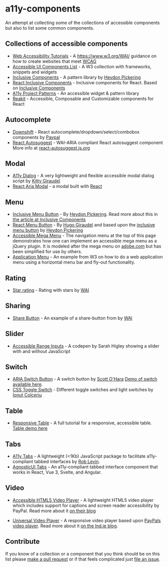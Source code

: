 # a11y-components

An attempt at collecting some of the collections of accessible components but also to list some common components.

## Collections of accessible components

- [Web Accessibility Tutorials](https://www.w3.org/WAI/tutorials/) - A https://www.w3.org/WAI/ guidance on how to create websites that meet [WCAG](https://www.w3.org/WAI/intro/wcag)
- [Accessible UI Components List](https://www.w3.org/blog/wai-components-gallery/) - A W3 collection with frameworks, snippets and widgets
- [Inclusive Components](https://inclusive-components.design/) - A pattern library by [Heydon Pickering](https://twitter.com/heydonworks)
- [React Inclusive Components](https://www.npmjs.com/package/react-inclusive-components) - Inclusive components for React. Based on [Inclusive Components](https://inclusive-components.design/)
- [A11y Project Patterns](http://a11yproject.com/patterns.html) - An accessible widget & pattern library
- [Reakit](https://reakit.io/) - Accessible, Composable and Customizable components for React

## Autocomplete

- [Downshift](https://github.com/paypal/downshift) - React autocomplete/dropdown/select/combobox components by [Paypal](https://github.com/paypal)
- [React Autosuggest](https://github.com/moroshko/react-autosuggest) - WAI-ARIA compliant React autosuggest component More info at [react-autosuggest.js.org](http://react-autosuggest.js.org)

## Modal

- [A11y Dialog](https://github.com/KittyGiraudel/a11y-dialog) - A very lightweight and flexible accessible modal dialog script by [Kitty Giraudel](https://kittygiraudel.com/)
- [React Aria Modal](https://github.com/davidtheclark/react-aria-modal) - a modal built with [React](https://facebook.github.io/react/)

## Menu

- [Inclusive Menu Button](https://github.com/Heydon/inclusive-menu-button) - By [Heydon Pickering](https://twitter.com/heydonworks). Read more about this in [the article at Inclusive Components](https://inclusive-components.design/menus-menu-buttons/)
- [React Menu Button](https://github.com/HugoGiraudel/react-menu-button) - By [Hugo Giraudel](https://twitter.com/hugogiraudel) and based upon the [inclusive menu button](https://github.com/Heydon/inclusive-menu-button) by [Heydon Pickering](https://twitter.com/heydonworks)
- [Accessible Mega Menu](http://adobe-accessibility.github.io/Accessible-Mega-Menu/) - The navigation menu at the top of this page demonstrates how one can implement an accessible mega menu as a jQuery plugin. It is modeled after the mega menu on [adobe.com](https://adobe.com) but has been simplified for use by others.
- [Application Menu](https://www.w3.org/WAI/tutorials/menus/application-menus-code/) - An example from W3 on how to do a web application menu using a horizontal menu bar and fly-out functionality.

## Rating

- [Star rating](https://www.w3.org/WAI/tutorials/forms/custom-controls/#a-star-rating) - Rating with stars by [WAI](https://www.w3.org/WAI/)

## Sharing

- [Share Button](https://www.w3.org/WAI/tutorials/forms/custom-controls/#a-share-button) - An example of a share-button from by [WAI](https://www.w3.org/WAI/)

## Slider

- [Accessible Range Inputs](https://codepen.io/smhigley/pen/ObWbdy) - A codepen by Sarah Higley showing a slider with and without JavaScript

## Switch

- [ARIA Switch Button](https://github.com/scottaohara/aria-switch-button) - A switch button by [Scott O'Hara](https://twitter.com/scottohara) [Demo of switch available here](https://scottaohara.github.io/aria-switch-button/).
- [CSS Toggle Switch](https://ghinda.net/css-toggle-switch/) - Different toggle switches and light switches by [Ionuț Colceriu](https://twitter.com/ghindas)

## Table

- [Responsive Table](http://adrianroselli.com/2017/11/a-responsive-accessible-table.html) - A full tutorial for a responsive, accessible table. [Table demo here](https://codepen.io/aardrian/pen/YEKmxP?editors=1000)

## Tabs

- [A11y Tabs](https://github.com/agnosticui/a11y-tabs) - A lightweight (<1Kb) JavaScript package to facilitate a11y-compliant tabbed interfaces by [Rob Levin](https://developtodesign.com/).
- [AgnosticUI Tabs](https://www.agnosticui.com/docs/components/tabs.html) - An a11y-compliant tabbed interface component that works in React, Vue 3, Svelte, and Angular.

## Video

- [Accessible HTML5 Video Player](https://github.com/paypal/accessible-html5-video-player) - A lightweight HTML5 video player which includes support for captions and screen reader accessibility by PayPal. Read more about it [on their blog](https://www.paypal-engineering.com/2014/09/05/introducing-an-accessible-html5-video-player/)

- [Universal Video Player](https://source.ind.ie/project/video-player) - A responsive video player based upon [PayPals video player](https://github.com/paypal/accessible-html5-video-player). Read more about it [on the Ind.ie blog](https://ind.ie/blog/accessible-video-player/).

## Contribute

If you know of a collection or a component that you think should be on this list please [make a pull request](https://github.com/t12t/a11y-components/pulls) or if that feels complicated just [file an issue](https://github.com/t12t/a11y-components/issues).
